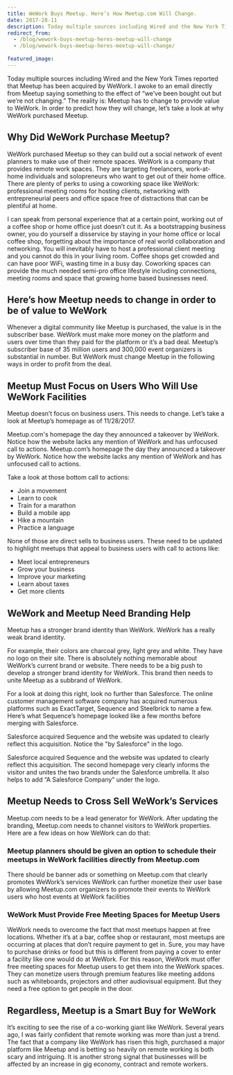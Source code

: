 ```yaml
---
title: WeWork Buys Meetup. Here’s How Meetup.com Will Change.
date: 2017-28-11
description: Today multiple sources including Wired and the New York Times reported that Meetup has been acquired by WeWork. The reality is Meetup has to change to provide value to WeWork. In order to predict how they will change, let’s take a look at why WeWork purchased Meetup.
redirect_from:
  - /blog/wework-buys-meetup-heres-meetup-will-change
  - /blog/wework-buys-meetup-heres-meetup-will-change/
  
featured_image:
---
```

Today multiple sources including Wired and the New York Times reported that Meetup has been acquired by WeWork. I awoke to an email directly from Meetup saying something to the effect of “we’ve been bought out but we’re not changing.” The reality is: Meetup has to change to provide value to WeWork. In order to predict how they will change, let’s take a look at why WeWork purchased Meetup.

## Why Did WeWork Purchase Meetup?

WeWork purchased Meetup so they can build out a social network of event planners to make use of their remote spaces. WeWork is a company that provides remote work spaces. They are targeting freelancers, work-at-home individuals and solopreneurs who want to get out of their home office. There are plenty of perks to using a coworking space like WeWork: professional meeting rooms for hosting clients, networking with entrepreneurial peers and office space free of distractions that can be plentiful at home.

I can speak from personal experience that at a certain point, working out of a coffee shop or home office just doesn’t cut it. As a bootstrapping business owner, you do yourself a disservice by staying in your home office or local coffee shop, forgetting about the importance of real world collaboration and networking. You will inevitably have to host a professional client meeting and you cannot do this in your living room. Coffee shops get crowded and can have poor WiFi, wasting time in a busy day. Coworking spaces can provide the much needed semi-pro office lifestyle including connections, meeting rooms and space that growing home based businesses need.

## Here’s how Meetup needs to change in order to be of value to WeWork

Whenever a digital community like Meetup is purchased, the value is in the subscriber base. WeWork must make more money on the platform and users over time than they paid for the platform or it’s a bad deal. Meetup’s subscriber base of 35 million users and 300,000 event organizers is substantial in number. But WeWork must change Meetup in the following ways in order to profit from the deal.

## Meetup Must Focus on Users Who Will Use WeWork Facilities

Meetup doesn’t focus on business users. This needs to change. Let’s take a look at Meetup’s homepage as of 11/28/2017.

Meetup.com's homepage the day they announced a takeover by WeWork. Notice how the website lacks any mention of WeWork and has unfocused call to actions.
Meetup.com’s homepage the day they announced a takeover by WeWork. Notice how the website lacks any mention of WeWork and has unfocused call to actions.

Take a look at those bottom call to actions:

- Join a movement
- Learn to cook
- Train for a marathon
- Build a mobile app
- Hike a mountain
- Practice a language

None of those are direct sells to business users. These need to be updated to highlight meetups that appeal to business users with call to actions like:

- Meet local entrepreneurs
- Grow your business
- Improve your marketing
- Learn about taxes
- Get more clients

## WeWork and Meetup Need Branding Help

Meetup has a stronger brand identity than WeWork. WeWork has a really weak brand identity.

For example, their colors are charcoal grey, light grey and white. They have no logo on their site. There is absolutely nothing memorable about WeWork’s current brand or website. There needs to be a big push to develop a stronger brand identity for WeWork. This brand then needs to unite Meetup as a subbrand of WeWork.

For a look at doing this right, look no further than Salesforce. The online customer management software company has acquired numerous platforms such as ExactTarget, Sequence and Steelbrick to name a few. Here’s what Sequence’s homepage looked like a few months before merging with Salesforce.
 
Salesforce acquired Sequence and the website was updated to clearly reflect this acquisition. Notice the "by Salesforce" in the logo.

Salesforce acquired Sequence and the website was updated to clearly reflect this acquisition.
The second homepage very clearly informs the visitor and unites the two brands under the Salesforce umbrella. It also helps to add “A Salesforce Company” under the logo.

## Meetup Needs to Cross Sell WeWork’s Services

Meetup.com needs to be a lead generator for WeWork. After updating the branding, Meetup.com needs to channel visitors to WeWork properties. Here are a few ideas on how WeWork can do that:

### Meetup planners should be given an option to schedule their meetups in WeWork facilities directly from Meetup.com

There should be banner ads or something on Meetup.com that clearly promotes WeWork’s services
WeWork can further monetize their user base by allowing Meetup.com organizers to promote their events to WeWork users who host events at WeWork facilities

### WeWork Must Provide Free Meeting Spaces for Meetup Users

WeWork needs to overcome the fact that most meetups happen at free locations. Whether it’s at a bar, coffee shop or restaurant, most meetups are occurring at places that don’t require payment to get in. Sure, you may have to purchase drinks or food but this is different from paying a cover to enter a facility like one would do at WeWork. For this reason, WeWork must offer free meeting spaces for Meetup users to get them into the WeWork spaces. They can monetize users through premium features like meeting addons such as whiteboards, projectors and other audiovisual equipment. But they need a free option to get people in the door.

## Regardless, Meetup is a Smart Buy for WeWork

It’s exciting to see the rise of a co-working giant like WeWork. Several years ago, I was fairly confident that remote working was more than just a trend. The fact that a company like WeWork has risen this high, purchased a major platform like Meetup and is betting so heavily on remote working is both scary and intriguing. It is another strong signal that businesses will be affected by an increase in gig economy, contract and remote workers.